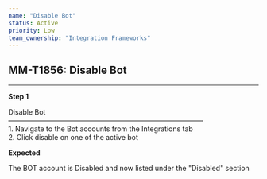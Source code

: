 ```yaml
---
name: "Disable Bot"
status: Active
priority: Low
team_ownership: "Integration Frameworks"
---
```


## MM-T1856: Disable Bot

---

**Step 1**

Disable Bot\
————————————————————————————\
1\. Navigate to the Bot accounts from the Integrations tab\
2\. Click disable on one of the active bot

**Expected**

The BOT account is Disabled and now listed under the "Disabled" section
